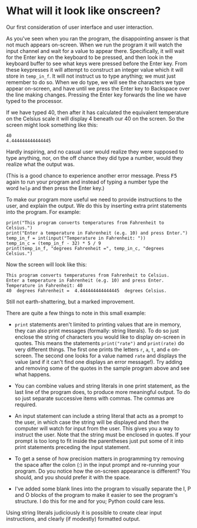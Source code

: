 # What will it look like onscreen?

Our first consideration of user interface and user interaction.

As you've seen when you ran the program, the disappointing answer is
that not much appears on-screen. When we run the program it will watch
the input channel and wait for a value to appear there. Specifically, it
will wait for the Enter key on the keyboard to be pressed, and then look
in the keyboard buffer to see what keys were pressed before the Enter
key. From these keypresses it will attempt to construct an integer value
which it will store in `temp_in_f`. It will not instruct us to type
anything; we must just remember to do so. When we do type, we will see
the characters we type appear on-screen, and have until we press the
Enter key to Backspace over the line making changes. Pressing the Enter
key forwards the line we have typed to the processor.

If we have typed 40, then after it has calculated the equivalent
temperature on the Celsius scale it will display 4 beneath our 40 on the
screen. So the screen might look something like this:

    40
    4.444444444444445

Hardly inspiring, and no casual user would realize they were supposed to
type anything, nor, on the off chance they did type a number, would they
realize what the output was.

(This is a good chance to experience another error message. Press <kbd>F5</kbd>
again to run your program and instead of typing a number type the
word `help` and then press the Enter key.)

To make our program more useful we need to provide instructions to the
user, and explain the output. We do this by inserting extra print
statements into the program. For example:

```{ python linenos=true }
print("This program converts temperatures from Fahrenheit to Celsius.")
print("Enter a temperature in Fahrenheit (e.g. 10) and press Enter.")
temp_in_f = int(input("Temperature in Fahrenheit: "))
temp_in_c = (temp_in_f - 32) * 5 / 9
print(temp_in_f, "degrees Fahrenheit =", temp_in_c, "degrees Celsius.")
```

Now the screen will look like this:

```language-plaintext
This program converts temperatures from Fahrenheit to Celsius.
Enter a temperature in Fahrenheit (e.g. 10) and press Enter.
Temperature in Fahrenheit: 40
40  degrees Fahrenheit =  4.444444444444445  degrees Celsius.
```
Still not earth-shattering, but a marked improvement.

There are quite a few things to note in this small example:

-   `print` statements aren't limited to printing values that are in
    memory, they can also print messages (formally: string literals). To
    do so just enclose the string of characters you would like to
    display on-screen in quotes. This means the
    statements `print("rate")` and `print(rate)` do very different
    things. The first one prints the letters `r`, `a`, `t`,
    and `e` on-screen. The second one looks for a value named `rate` and
    displays the value (and if it can't find one displays an error
    message!). Try adding and removing some of the quotes in the sample
    program above and see what happens.

-   You can combine values and string literals in one print statement,
    as the last line of the program does, to produce more meaningful
    output. To do so just separate successive items with commas. The
    commas are required.

-   An input statement can include a string literal that acts as a
    prompt to the user, in which case the string will be displayed
    and *then* the computer will watch for input from the user. This
    gives you a way to instruct the user. Note that the string must be
    enclosed in quotes. If your prompt is too long to fit inside the
    parentheses just put some of it into print statements preceding the
    input statement.

-   To get a sense of how precision matters in programming try removing
    the space after the colon (:) in the input prompt and re-running
    your program. Do you notice how the on-screen appearance is
    different? You should, and you should prefer it with the space.

-   I've added some blank lines into the program to visually separate
    the I, P and O blocks of the program to make it easier to see the
    program's structure. I do this for me and for you; Python could
    care less.

Using string literals judiciously it is possible to create clear input
instructions, and clearly (if modestly) formatted output.
